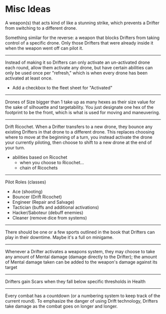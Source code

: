 # Misc Ideas

A weapon(s) that acts kind of like a stunning strike, which prevents a Drifter from switching to a different drone.

Something similar for the reverse: a weapon that blocks Drifters from taking control of a specific drone. Only those Drifters that were already inside it when the weapon went off can pilot it.

---

Instead of making it so Drifters can only activate an un-activated drone each round, allow them activate any drone, but have certain abilities can only be used once per "refresh," which is when every drone has been activated at least once.

- Add a checkbox to the fleet sheet for "Activated"

---

Drones of Size bigger than 1 take up as many hexes as their size value for the sake of silhouette and targetability. You just designate one hex of the footprint to be the front, which is what is used for moving and maneuvering.

---

Drift Ricochet. When a Drifter transfers to a new drone, they bounce any existing Drifters in that drone to a different drone. This replaces choosing where to move at the beginning of a turn, you instead activate the drone your currently piloting, then choose to shift to a new drone at the end of your turn.

- abilities based on Ricochet
    - when you choose to Ricochet...
    - chain of Ricochets

---

Pilot Roles (classes)

- Ace (shooting)
- Bouncer (Drift Ricochet)
- Engineer (Repair and Salvage)
- Tactician (buffs and additional activations)
- Hacker/Saboteur (debuff enemies)
- Cleaner (remove dice from systems)

---

There should be one or a few sports outlined in the book that Drifters can play in their downtime. Maybe it's a full on minigame.

---

Whenever a Drifter activates a weapons system, they may choose to take any amount of Mental damage (damage directly to the Drifter); the amount of Mental damage taken can be added to the weapon's damage against its target

---

Drifters gain Scars when they fall below specific thresholds in Health

---

Every combat has a countdown (or a numbering system to keep track of the current round). To emphasize the danger of using Drift technology, Drifters take damage as the combat goes on longer and longer.
